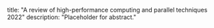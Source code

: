title: "A review of high-performance computing and parallel techniques 2022"
description: "Placeholder for abstract."
